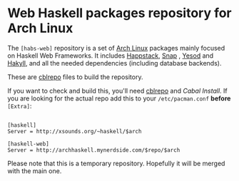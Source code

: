 # Web Haskell packages repository for Arch Linux

The `[habs-web]` repository is a set of [Arch Linux][arch] packages mainly
focused on Haskell Web Frameworks. It includes [Happstack][happs], [Snap][snap]
, [Yesod][yesod] and [Hakyll][hakyll], and all the needed dependencies
(including database backends).

These are [cblrepo](http://hackage.haskell.org/package/cblrepo) files to build
the repository.

If you want to check and build this, you'll need
[cblrepo](http://hackage.haskell.org/package/cblrepo) and *Cabal Install*. If
you are looking for the actual repo add this to your `/etc/pacman.conf`
**before** `[Extra]`:

~~~~~ { .bash }

[haskell]
Server = http://xsounds.org/~haskell/$arch

[haskell-web]
Server = http://archhaskell.mynerdside.com/$repo/$arch

~~~~~

Please note that this is a temporary repository. Hopefully it will be merged with the main one.

[arch]: http://www.archlinux.org
[happs]: http://www.happstack.com
[snap]: http://snapframework.com
[yesod]: http://www.yesodweb.com
[hakyll]: http://jaspervdj.be/hakyll
